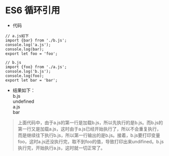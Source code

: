 # ES6 循环引用
* 代码
```
// a.js如下
import {bar} from './b.js';
console.log('a.js');
console.log(bar);
export let foo = 'foo';

// b.js
import {foo} from './a.js';
console.log('b.js');
console.log(foo);
export let bar = 'bar';
```
* 结果如下：    
b.js    
undefined    
a.js    
bar    
> 上面代码中，由于a.js的第一行是加载b.js，所以先执行的是b.js。而b.js的第一行又是加载a.js，这时由于a.js已经开始执行了，所以不会重复执行，而是继续往下执行b.js，所以第一行输出的是b.js。接着，b.js要打印变量foo，这时a.js还没执行完，取不到foo的值，导致打印出来undifined。b.js执行完，开始执行a.js，这时就一切正常了。

